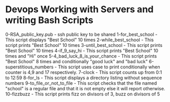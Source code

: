 # Devops Working with Servers and writing Bash Scripts
0-RSA_public_key.pub - ssh public key to be shared
1-for_best_school - 
 This script displays "Best School" 10 times
2-while_best_school - 
 This script prints "Best School" 10 times
3-until_best_school -
 This script prints "Best School" 10 times
4-if_9_say_hi - 
 This script prints "Best School" 10 times and "Hi" once
5-4_bad_luck_8_is_your_chance - 
 This script prints "Best School" 8 times and conditionally "good luck" and "bad luck"
6-superstitious_numbers - 
 This script uses case to print conditionally when counter is 4,9 and 17 respectively.
7-clock - 
 This script counts up from 0:1 to 12:59
8-for_ls - 
 This script displays a directory listing without sequence numbers 
9-to_file_or_not_to_file - 
 This script checks that the file named "school" is a regular file and that it is not empty else it will report otherwise.
10-fizzbuzz - 
 This script prints fizz on divisors of 3, buzz on divisors of 5

